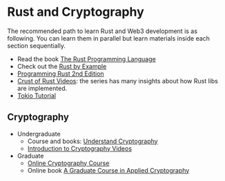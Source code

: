 # Rust and Cryptography

The recommended path to learn Rust and Web3 development is as following. You can learn them in parallel but learn materials inside each section sequentially.

- Read the book [The Rust Programming Language](https://doc.rust-lang.org/book/)
- Check out the [Rust by Example](https://doc.rust-lang.org/stable/rust-by-example/)
- [Programming Rust 2nd Edition](https://www.amazon.com/Programming-Rust-Fast-Systems-Development/dp/1492052590)
- [Crust of Rust Videos](https://www.youtube.com/playlist?app=desktop&list=PLqbS7AVVErFiWDOAVrPt7aYmnuuOLYvOa): the series has many insights about how Rust libs are implemented.
- [Tokio Tutorial](https://tokio.rs/tokio/tutorial)

## Cryptography

- Undergraduate
  - Course and books: [Understand Cryptography](https://www.crypto-textbook.com/)
  - [Introduction to Cryptography Videos](https://www.youtube.com/@introductiontocryptography4223/videos)
- Graduate
  - [Online Cryptography Course](https://crypto.stanford.edu/~dabo/courses/OnlineCrypto/)
  - Online book [A Graduate Course in Applied Cryptography](https://toc.cryptobook.us/)
